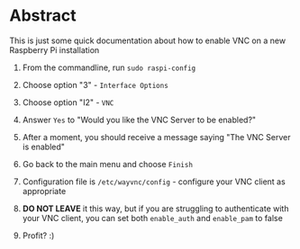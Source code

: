 # Abstract

This is just some quick documentation about how to enable VNC on a new Raspberry Pi installation

1. From the commandline, run `sudo raspi-config`

2. Choose option "3" - `Interface Options`

3. Choose option "I2" - `VNC`

4. Answer `Yes` to "Would you like the VNC Server to be enabled?"

5. After a moment, you should receive a message saying "The VNC Server is enabled"

6. Go back to the main menu and choose `Finish`

7. Configuration file is `/etc/wayvnc/config` - configure your VNC client as appropriate

8. **DO NOT LEAVE** it this way, but if you are struggling to authenticate with your VNC client, you can set both `enable_auth` and `enable_pam` to false

9. Profit?  :)





